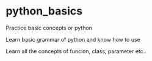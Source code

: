 # python_basics
Practice basic concepts or python

Learn basic grammar of python and know how to use

Learn all the concepts of funcion, class, parameter etc..